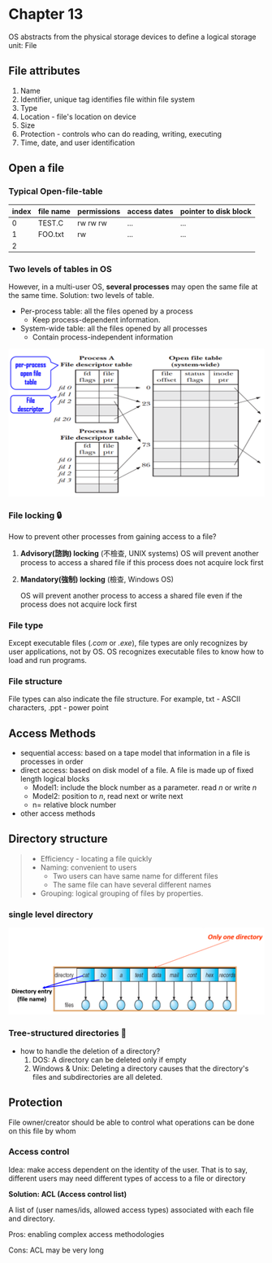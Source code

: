 # Chapter 13

OS abstracts from the physical storage devices to define a logical storage unit: File

## File attributes

1. Name
2. Identifier, unique tag identifies file within file system
3. Type
4. Location - file's location on device
5. Size
6. Protection - controls who can do reading, writing, executing
7. Time, date, and user identification

## Open a file

### Typical Open-file-table

| index | file name | permissions | access dates | pointer to disk block |
| ----- | --------- | ----------- | ------------ | --------------------- |
| 0     | TEST.C    | rw rw rw    | ...          | ...                   |
| 1     | FOO.txt   | rw          | ...          | ...                   |
| 2     |           |             |              |                       |

### Two levels of tables in OS

However, in a multi-user OS, **several processes** may open the same file at the same time. Solution: two levels of table.

+ Per-process table: all the files opened by a process
  + Keep process-dependent information.
+ System-wide table: all the files opened by all processes
  + Contain process-independent information

![](./src/two-level-open-file-table.png)

### File locking :lock:

How to prevent other processes from gaining access to a file?

1. **Advisory(諮詢) locking** (不檢查, UNIX systems)
   OS will prevent another process to access a shared file if this process does not acquire lock first

2. **Mandatory(強制) locking** (檢查, Windows OS)

   OS will prevent another process to access a shared file even if the process does not acquire lock first

### File type

Except executable files (*.com* or *.exe*), file types are only recognizes by user applications, not by OS. OS recognizes executable files to know how to load and run programs.  

### File structure

File types can also indicate the file structure. For example, txt - ASCII characters, .ppt - power point

## Access Methods

+ sequential access: based on a tape model that information in a file is processes in order
+ direct access: based on disk model of a file. A file is made up of fixed length logical blocks
  + Model1: include the block number as a parameter. read *n* or write *n*
  + Model2: position to *n*, read next or write next
  + n= relative block number
+ other access methods

## Directory structure

> + Efficiency - locating a file quickly
> + Naming: convenient to users
>   + Two users can have same name for different files
>   + The same file can have several different names
> + Grouping: logical grouping of files by properties.

### single level directory

![](./src/single-level-directory.png)

### Tree-structured directories :evergreen_tree:

+ how to handle the deletion of a directory?
  1. DOS: A directory can be deleted only if empty
  2. Windows & Unix: Deleting a directory causes that the directory's files and subdirectories are all deleted.

## Protection

File owner/creator should be able to control what operations can be done on this file by whom

### Access control

Idea: make access dependent on the identity of the user. That is to say, different users may need different types of access to a file or directory

**Solution: ACL (Access control list)**

A list of (user names/ids, allowed access types) associated with each file and directory.

Pros: enabling complex access methodologies

Cons: ACL may be very long

